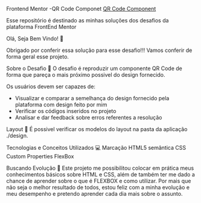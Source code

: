 Frontend Mentor -QR Code Componet
[QR Code Component](https://github.com/hilaryzoia/Frontend-Mentor---Challengers/tree/main)

Esse repositório é destinado as minhas soluções dos desafios da plataforma FrontEnd Mentor

Olá, Seja Bem Vindo! 👋

Obrigado por conferir essa solução para esse desafio!!!
Vamos conferir de forma geral esse projeto.

Sobre o Desafio 🎯
O desafio é reproduzir um componente QR Code de forma que pareça o mais próximo possivel do design fornecido.

Os usuários devem ser capazes de:

- Visualizar e comparar a semelhança do design fornecido pela plataforma com design feito por mim
- Verificar os códigos inseridos no projeto 
- Analisar e dar feedback sobre erros referentes a resolução
  
Layout 🎨
É possivel verificar os modelos do layout na pasta da aplicação ./design.

Tecnologias e Conceitos Utilizados 💻
Marcação HTML5 semântica
CSS Custom Properties
FlexBox

Buscando Evolução 🚀
Este projeto me possibilitou colocar em prática meus conhecimentos básicos sobre HTML e CSS, além de também ter me dado a chance de aprender sobre o que é FLEXBOX e como utilizar. 
Por mais que não seja o melhor resultado de todos, estou feliz com a minha evolução e meu desempenho e pretendo aprender cada dia mais sobre o assunto.

